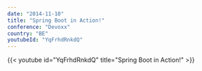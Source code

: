 ```yaml
---
date: "2014-11-10"
title: "Spring Boot in Action!"
conference: "Devoxx"
country: "BE"
youtubeId: "YqFrhdRnkdQ"
---
```


{{< youtube id="YqFrhdRnkdQ" title="Spring Boot in Action!" >}} 

